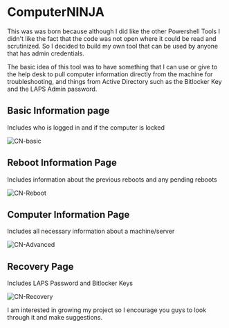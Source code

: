 # ComputerNINJA

This was was born because although I did like the other Powershell Tools I didn't like the fact that the code was not open where it could be read and scrutinized. So I decided to build my own tool that can be used by anyone that has admin credentials. 

The basic idea of this tool was to have something that I can use or give to the help desk to pull computer information directly from the machine for troubleshooting, and things from Active Directory such as the Bitlocker Key and the LAPS Admin password. 


## Basic Information page 

Includes who is logged in and if the computer is locked

![CN-basic](https://user-images.githubusercontent.com/11978895/57782719-6c246b00-76f2-11e9-9bff-91a1568ed169.png)


## Reboot Information Page

Includes information about the previous reboots and any pending reboots

![CN-Reboot](https://user-images.githubusercontent.com/11978895/57782723-6f1f5b80-76f2-11e9-99c5-6e0c04e70388.png)


## Computer Information Page

Includes all necessary information about a machine/server

![CN-Advanced](https://user-images.githubusercontent.com/11978895/57782732-721a4c00-76f2-11e9-8199-3a0e6d9176e7.png)


## Recovery Page

Includes LAPS Password and Bitlocker Keys

![CN-Recovery](https://user-images.githubusercontent.com/11978895/57782737-734b7900-76f2-11e9-9415-8184c4233f7a.png)

I am interested in growing my project so I encourage you guys to look through it and make suggestions.


